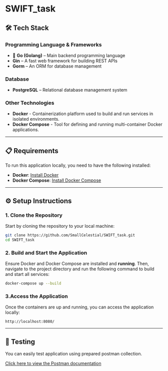 # SWIFT_task

## 🛠 Tech Stack

### **Programming Language & Frameworks**
- 🐹 **Go (Golang)** – Main backend programming language
- **Gin** – A fast web framework for building REST APIs
- **Gorm** – An ORM for database management

### **Database**
- **PostgreSQL** – Relational database management system

### **Other Technologies**

- **Docker** - Containerization platform used to build and run services in isolated environments.
- **Docker Compose** - Tool for defining and running multi-container Docker applications.

---

## 📋 Requirements

To run this application locally, you need to have the following installed:

- **Docker**: [Install Docker](https://www.docker.com/get-started)
- **Docker Compose**: [Install Docker Compose](https://docs.docker.com/compose/install/)

---

## ⚙️ Setup Instructions

### 1. Clone the Repository

Start by cloning the repository to your local machine:

```bash
git clone https://github.com/SmallCelestial/SWIFT_task.git
cd SWIFT_task
```

### 2. Build and Start the Application

Ensure Docker and Docker Compose are installed and  **running**. Then, navigate to the project directory and run the following command to
build and start all services:

```bash
docker-compose up --build
```

### 3.Access the Application

Once the containers are up and running, you can access the application locally:

`http://localhost:8080/`

---

## 🧪 Testing
You can easily test application using prepared postman collection.

[Click here to view the Postman documentation](https://documenter.getpostman.com/view/37233656/2sAYX3sPvo)